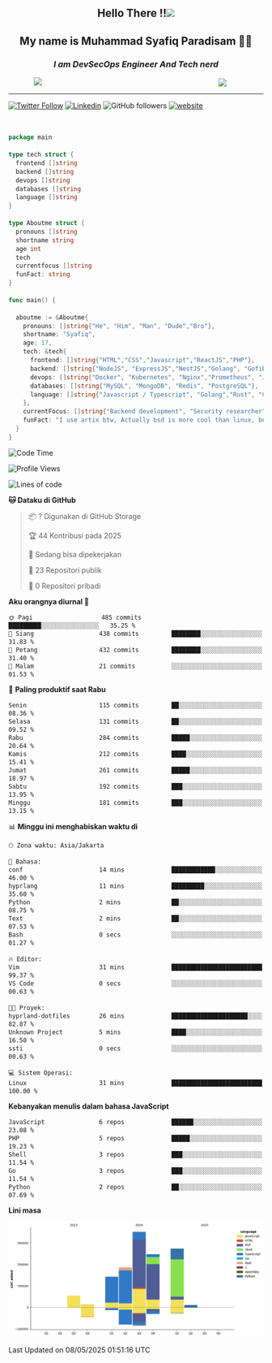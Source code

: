 <h2 align="center">

Hello There !!<img src="https://media.giphy.com/media/12oufCB0MyZ1Go/giphy.gif" width="50"></h2>

<h2 align="center">My name is Muhammad Syafiq Paradisam 👋👋</h2>

<h3 align="center"><em>I am DevSecOps Engineer And Tech nerd
</em></h3>

<img align="left" style="margin-left: 50px" src="https://static.zerochan.net/Alina.Clover.1024.4345060.webp" width="315"/>

<img align="center" style="margin-left: 50px" src="https://i.pinimg.com/736x/69/82/aa/6982aafd816ea48f48d0639c7797915c.jpg" width=250/>

<hr/>

[![Twitter Follow](https://img.shields.io/twitter/follow/misteranmol?label=Follow)](https://x.com/FikkzOutfit)
[![Linkedin](https://img.shields.io/badge/-syafiq-blue?style=square&logo=Linkedin&logoColor=white&link=https://www.linkedin.com/in/syafiq-paradisam/)](https://id.linkedin.com/in/syafiq-paradisam-b72749258)
![GitHub followers](https://img.shields.io/github/followers/syafiqparadisam?label=Follower&style=social)
[![website](https://img.shields.io/badge/Website-46a2f1.svg?&style=flat-square&logo=Google-Chrome&logoColor=white&link=https://anmolsingh.me/)](https://syafiq-paradisam.my.id)

<br/>

```go
package main

type tech struct {
  frontend []string
  backend []string
  devops []string
  databases []string
  language []string
}

type Aboutme struct {
  pronouns []string
  shortname string
  age int
  tech
  currentfocus []string
  funFact: string
}

func main() {

  aboutme := &Aboutme{
    pronouns: []string{"He", "Him", "Man", "Dude","Bro"},
    shortname: "Syafiq",
    age: 17,
    tech: &tech{
      frontend: []string{"HTML","CSS","Javascript","ReactJS","PHP"},
      backend: []string{"NodeJS", "ExpressJS","NestJS","Golang", "Gofiber", "Actixweb", "PHP", "Laravel", "Flask"},
      devops: []string{"Docker", "Kubernetes", "Nginx","Prometheus", "Jaeger", "Grafana", "Linux", "CI / CD"},
      databases: []string{"MySQL", "MongoDB", "Redis", "PostgreSQL"},
      language: []string{"Javascript / Typescript", "Golang","Rust", "C", "PHP","C++"}
    },
    currentFocus: []string{"Backend development", "Security researcher", "Blue team security","DevSecOps engineer"},
    funFact: "I use artix btw, Actually bsd is more cool than linux, but i can't use it because software issue, I am weaboo but not too much"
  }
}

```

<!--START_SECTION:waka-->
![Code Time](http://img.shields.io/badge/Code%20Time-309%20hrs%203%20mins-blue)

![Profile Views](http://img.shields.io/badge/Profil%20dilihat-0-blue)

![Lines of code](https://img.shields.io/badge/Sejak%20Hello%20World%20aku%20telah%20menulis-1.3%20million%20baris%20kode-blue)

**🐱 Dataku di GitHub** 

> 📦 ? Digunakan di GitHub Storage 
 > 
> 🏆 44 Kontribusi pada 2025
 > 
> 💼 Sedang bisa dipekerjakan
 > 
> 📜 23 Repositori publik 
 > 
> 🔑 0 Repositori pribadi 
 > 
**Aku orangnya diurnal 🐤** 

```text
🌞 Pagi                   485 commits         █████████░░░░░░░░░░░░░░░░   35.25 % 
🌆 Siang                  438 commits         ████████░░░░░░░░░░░░░░░░░   31.83 % 
🌃 Petang                 432 commits         ████████░░░░░░░░░░░░░░░░░   31.40 % 
🌙 Malam                  21 commits          ░░░░░░░░░░░░░░░░░░░░░░░░░   01.53 % 
```
📅 **Paling produktif saat Rabu** 

```text
Senin                    115 commits         ██░░░░░░░░░░░░░░░░░░░░░░░   08.36 % 
Selasa                   131 commits         ██░░░░░░░░░░░░░░░░░░░░░░░   09.52 % 
Rabu                     284 commits         █████░░░░░░░░░░░░░░░░░░░░   20.64 % 
Kamis                    212 commits         ████░░░░░░░░░░░░░░░░░░░░░   15.41 % 
Jumat                    261 commits         █████░░░░░░░░░░░░░░░░░░░░   18.97 % 
Sabtu                    192 commits         ███░░░░░░░░░░░░░░░░░░░░░░   13.95 % 
Minggu                   181 commits         ███░░░░░░░░░░░░░░░░░░░░░░   13.15 % 
```


📊 **Minggu ini menghabiskan waktu di** 

```text
🕑︎ Zona waktu: Asia/Jakarta

💬 Bahasa: 
conf                     14 mins             ████████████░░░░░░░░░░░░░   46.00 % 
hyprlang                 11 mins             █████████░░░░░░░░░░░░░░░░   35.60 % 
Python                   2 mins              ██░░░░░░░░░░░░░░░░░░░░░░░   08.75 % 
Text                     2 mins              ██░░░░░░░░░░░░░░░░░░░░░░░   07.53 % 
Bash                     0 secs              ░░░░░░░░░░░░░░░░░░░░░░░░░   01.27 % 

🔥 Editor: 
Vim                      31 mins             █████████████████████████   99.37 % 
VS Code                  0 secs              ░░░░░░░░░░░░░░░░░░░░░░░░░   00.63 % 

🐱‍💻 Proyek: 
hyprland-dotfiles        26 mins             █████████████████████░░░░   82.87 % 
Unknown Project          5 mins              ████░░░░░░░░░░░░░░░░░░░░░   16.50 % 
ssti                     0 secs              ░░░░░░░░░░░░░░░░░░░░░░░░░   00.63 % 

💻 Sistem Operasi: 
Linux                    31 mins             █████████████████████████   100.00 % 
```

**Kebanyakan menulis dalam bahasa JavaScript** 

```text
JavaScript               6 repos             ██████░░░░░░░░░░░░░░░░░░░   23.08 % 
PHP                      5 repos             █████░░░░░░░░░░░░░░░░░░░░   19.23 % 
Shell                    3 repos             ███░░░░░░░░░░░░░░░░░░░░░░   11.54 % 
Go                       3 repos             ███░░░░░░░░░░░░░░░░░░░░░░   11.54 % 
Python                   2 repos             ██░░░░░░░░░░░░░░░░░░░░░░░   07.69 % 
```



**Lini masa**

![Lines of Code chart](https://raw.githubusercontent.com/syafiqparadisam/syafiqparadisam/master/assets/bar_graph.png)


 Last Updated on 08/05/2025 01:51:16 UTC
<!--END_SECTION:waka-->
